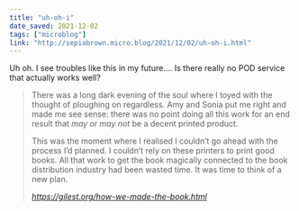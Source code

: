 ```yaml
---
title: "uh-oh-i"
date_saved: 2021-12-02
tags: ["microblog"]
link: "http://sepiabrown.micro.blog/2021/12/02/uh-oh-i.html"
---
```

Uh oh. I see troubles like this in my future.... Is there really no POD service that actually works well?

<blockquote class="quoteback" darkmode="" data-title="gilest.org%3A%20How%20we%20made%20the%20agile%20comms%20handbook" data-author="" cite="https://gilest.org/how-we-made-the-book.html">
<p>There was a long dark evening of the soul where I toyed with the thought of ploughing on regardless. Amy and Sonia put me right and made me see sense: there was no point doing all this work for an end result that <em>may or may not</em> be a decent printed product. </p>

<p>This was the moment where I realised I couldn’t go ahead with the process I’d planned. I couldn’t rely on these printers to print good books. All that work to get the book magically connected to the book distribution industry had been wasted time. It was time to think of a new plan.</p>
<footer> <cite><a href="https://gilest.org/how-we-made-the-book.html">https://gilest.org/how-we-made-the-book.html</a></cite></footer>
</blockquote>
<script note="" src="https://cdn.jsdelivr.net/gh/Blogger-Peer-Review/quotebacks@1/quoteback.js"></script>
